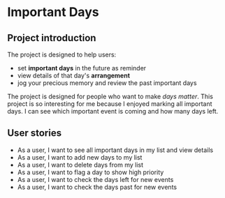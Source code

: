 # Important Days

## Project introduction

The project is designed to help users:
- set **important days** in the future as reminder
- view details of that day's **arrangement**
- jog your precious memory and review the past important days

The project is designed for people who want to make *days matter*.
This project is so interesting for me because I enjoyed marking all important
days. I can see which important event is coming and how many days left. 



## User stories

- As a user, I want to see all important days in my list and view details
- As a user, I want to add new days to my list
- As a user, I want to delete days from my list
- As a user, I want to flag a day to show high priority
- As a user, I want to check the days left for new events
- As a user, I want to check the days past for new events

